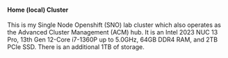 #### Home (local) Cluster

This is my Single Node Openshift (SNO) lab cluster which also operates as the Advanced Cluster Management (ACM) hub. It is an Intel 2023 NUC 13 Pro, 13th Gen 12-Core i7-1360P up to 5.0GHz, 64GB DDR4 RAM, and 2TB PCIe SSD. There is an additional 1TB of storage.
